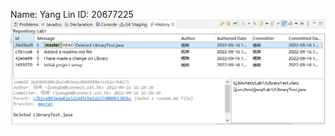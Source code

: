 Name: Yang Lin
ID: 20677225
![history](https://github.com/lyangbe/comp3111-lab1-2022f/blob/master/history.PNG?raw=true)